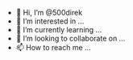 - 👋 Hi, I’m @500direk
- 👀 I’m interested in ...
- 🌱 I’m currently learning ...
- 💞️ I’m looking to collaborate on ...
- 📫 How to reach me ...

<!---
500direk/500direk is a ✨ special ✨ repository because its `README.md` (this file) appears on your GitHub profile.
You can click the Preview link to take a look at your changes.
--->
